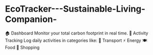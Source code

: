 # EcoTracker---Sustainable-Living-Companion-
🏠 Dashboard  Monitor your total carbon footprint in real time.  📝 Activity Tracking  Log daily activities in categories like:  🚗 Transport  ⚡ Energy  🍽️ Food  🛒 Shopping
